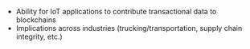- Ability for IoT applications to contribute transactional data to blockchains
- Implications across industries (trucking/transportation, supply chain integrity, etc.)